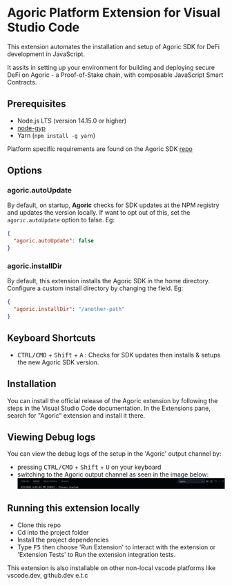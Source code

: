 # Agoric Platform Extension for Visual Studio Code

This extension automates the installation and setup of Agoric SDK for DeFi development in JavaScript.

It assits in setting up your environment for building and deploying secure DeFi on Agoric - a Proof-of-Stake chain, with composable JavaScript Smart Contracts. 

## Prerequisites

- Node.js LTS (version 14.15.0 or higher)
- [node-gyp](https://www.npmjs.com/package/node-gyp)
- Yarn (`npm install -g yarn`)

Platform specific requirements are found on the Agoric SDK [repo](https://github.com/Agoric/agoric-sdk#readme)

## Options

### agoric.autoUpdate

By default, on startup, **Agoric** checks for SDK updates at the NPM registry and updates the version locally.
If want to opt out of this, set the `agoric.autoUpdate` option to false. Eg:

```json
{
  "agoric.autoUpdate": false
}
```

### agoric.installDir

By default, this extension installs the Agoric SDK in the home directory. Configure a custom install directory by changing the field. Eg:

```json
{
  "agoric.installDir": "/another-path"
}
```

## Keyboard Shortcuts

- <kbd>CTRL/CMD</kbd> + <kbd>Shift</kbd> + <kbd>A</kbd> : Checks for SDK updates then installs & setups the new Agoric SDK version.

## Installation

You can install the official release of the Agoric extension by following the steps in the Visual Studio Code documentation. In the Extensions pane, search for "Agoric" extension and install it there.

## Viewing Debug logs

You can view the debug logs of the setup in the 'Agoric' output channel by:

- pressing <kbd>CTRL/CMD</kbd> + <kbd>Shift</kbd> + <kbd>U</kbd> on your keyboard
- switching to the Agoric output channel as seen in the image below:
  <img src='./resources/agoric-output-channel.png' alt='image of the agoric vscode extension output channel' />

## Running this extension locally

- Clone this repo
- Cd into the project folder
- Install the project dependencies
- Type <kbd>F5</kbd> then choose 'Run Extension' to interact with the extension or 'Extension Tests' to Run the extension integration tests.

This extension is also installable on other non-local vscode platforms like vscode.dev, github.dev e.t.c
